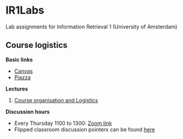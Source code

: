 # IR1Labs
Lab assignments for Information Retrieval 1 (University of Amsterdam)


## Course logistics

**Basic links**
* [Canvas](https://canvas.uva.nl/courses/28683)
* [Piazza](https://piazza.com/class/kyiksrdfk0b6te)

**Lectures**
1. [Course organisation and Logistics](https://video-kaf.ic.uva.nl/browseandembed/index/media-redirect/entryid/0_o71ih0q3/showDescription/false/showTitle/false/showTags/false/showDuration/false/showOwner/false/showUploadDate/false/playerSize/576x360/playerSkin/23449936/thumbEmbed//autoPlay//startTime//endTime/)


**Discussion hours**
* Every Thursday 1100 to 1300: [Zoom link](https://uva-live.zoom.us/j/85646263849)
* Flipped classroom discussion pointers can be found [here](https://docs.google.com/document/d/1DiOKgxbOQl6-qhZKu2e1yIa_V315b1rx536NuP-9_Ss/edit)
